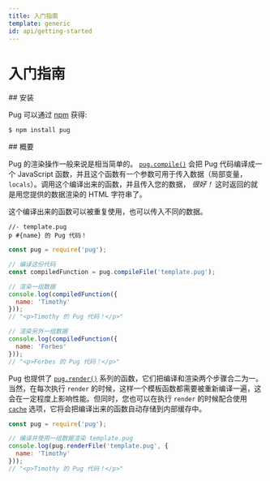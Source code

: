 ```yaml
---
title: 入门指南
template: generic
id: api/getting-started
---
```


# 入门指南

<span id="installation" />
## 安装

Pug 可以通过 [npm] 获得:

```sh
$ npm install pug
```

[npm]: https://www.npmjs.com/

<span id="overview" />
## 概要

Pug 的渲染操作一般来说是相当简单的。 <code>[pug.compile()]</code> 会把 Pug 代码编译成一个 JavaScript 函数，并且这个函数有一个参数可用于传入数据（局部变量，`locals`）。调用这个编译出来的函数，并且传入您的数据， *很好！* 这时返回的就是用您提供的数据渲染的 HTML 字符串了。

这个编译出来的函数可以被重复使用，也可以传入不同的数据。

```pug
//- template.pug
p #{name} 的 Pug 代码！
```

```js
const pug = require('pug');

// 编译这份代码
const compiledFunction = pug.compileFile('template.pug');

// 渲染一组数据
console.log(compiledFunction({
  name: 'Timothy'
}));
// "<p>Timothy 的 Pug 代码！</p>"

// 渲染另外一组数据
console.log(compiledFunction({
  name: 'Forbes'
}));
// "<p>Forbes 的 Pug 代码！</p>"
```

Pug 也提供了 <code>[pug.render()]</code> 系列的函数，它们把编译和渲染两个步骤合二为一。当然，在每次执行 `render` 的时候，这样一个模板函数都需要被重新编译一遍，这会在一定程度上影响性能。但同时，您也可以在执行 `render` 的时候配合使用 <code>[cache]</code> 选项，它将会把编译出来的函数自动存储到内部缓存中。

```js
const pug = require('pug');

// 编译并使用一组数据渲染 template.pug
console.log(pug.renderFile('template.pug', {
  name: 'Timothy'
}));
// "<p>Timothy 的 Pug 代码！</p>"
```

[pug.compile()]: reference.html#pugcompilesource-options
[pug.render()]: reference.html#pugrendersource-options-callback
[cache]: reference.html#options-cache
